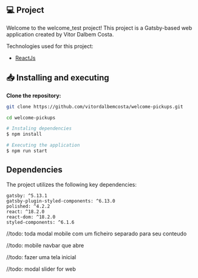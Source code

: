 ## 💻 Project

Welcome to the welcome_test project! This project is a Gatsby-based web application created by Vitor Dalbem Costa.

Technologies used for this project:

- [ReactJs](https://legacy.reactjs.org/)

## 📥 Installing and executing

**Clone the repository:**

```bash
git clone https://github.com/vitordalbemcosta/welcome-pickups.git

cd welcome-pickups
```

```bash
# Instaling dependencies
$ npm install

# Executing the application
$ npm run start
```

## Dependencies

The project utilizes the following key dependencies:

```
gatsby: ^5.13.1
gatsby-plugin-styled-components: ^6.13.0
polished: ^4.2.2
react: ^18.2.0
react-dom: ^18.2.0
styled-components: ^6.1.6
```

//todo: toda modal mobile com um ficheiro separado para seu conteudo

//todo: mobile navbar que abre

//todo: fazer uma tela inicial

//todo: modal slider for web
